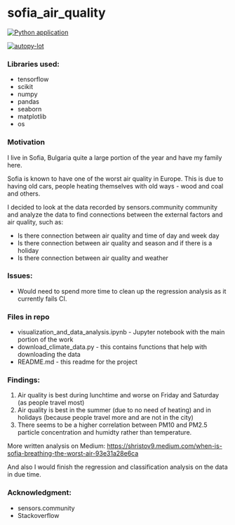 # sofia_air_quality

[![Python application](https://github.com/shristov1/sofia_air_quality/actions/workflows/python-app.yml/badge.svg)](https://github.com/shristov1/sofia_air_quality/actions/workflows/python-app.yml)

[![autopy-lot](https://github.com/shristov1/sofia_air_quality/actions/workflows/notebook_pyer.yml/badge.svg)](https://github.com/shristov1/sofia_air_quality/actions/workflows/notebook_pyer.yml)

### Libraries used:

- tensorflow
- scikit
- numpy
- pandas
- seaborn
- matplotlib
- os

### Motivation

I live in Sofia, Bulgaria quite a large portion of the year and have my family here.

Sofia is known to have one of the worst air quality in Europe. This is due to having old cars, people heating themselves with old ways - wood and coal and others. 

I decided to look at the data recorded by sensors.community community and analyze the data to find connections between the external factors and air quality, such as: 

- Is there connection between air quality and time of day and week day
- Is there connection between air quality and season and if there is a holiday
- Is there connection between air quality and weather

### Issues:
- Would need to spend more time to clean up the regression analysis as it currently fails CI.  

### Files in repo
- visualization_and_data_analysis.ipynb - Jupyter notebook with the main portion of the work
- download_climate_data.py - this contains functions that help with downloading the data
- README.md - this readme for the project

### Findings:

1. Air quality is best during lunchtime and worse on Friday and Saturday (as people travel most)
2. Air quality is best in the summer (due to no need of heating) and in holidays (because people travel more and are not in the city)
3. There seems to be a higher correlation between PM10 and PM2.5 particle concentration and humidty rather than temperature.

More written analysis on Medium: https://shristov9.medium.com/when-is-sofia-breathing-the-worst-air-93e31a28e6ca 

And also I would finish the regression and classification analysis on the data in due time. 

### Acknowledgment:
- sensors.community
- Stackoverflow
